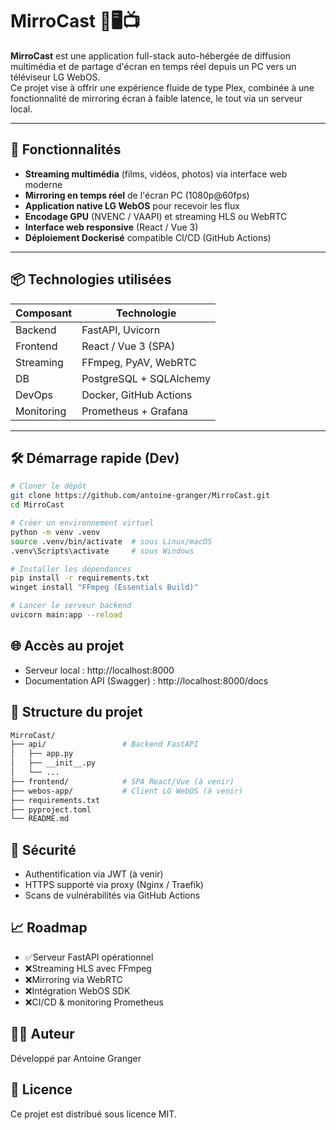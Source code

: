 # MirroCast 🎥🖥️📺

**MirroCast** est une application full-stack auto-hébergée de diffusion multimédia et de partage d'écran en temps réel depuis un PC vers un téléviseur LG WebOS.  
Ce projet vise à offrir une expérience fluide de type Plex, combinée à une fonctionnalité de mirroring écran à faible latence, le tout via un serveur local.

---

## 🚀 Fonctionnalités

- **Streaming multimédia** (films, vidéos, photos) via interface web moderne
- **Mirroring en temps réel** de l'écran PC (1080p@60fps)
- **Application native LG WebOS** pour recevoir les flux
- **Encodage GPU** (NVENC / VAAPI) et streaming HLS ou WebRTC
- **Interface web responsive** (React / Vue 3)
- **Déploiement Dockerisé** compatible CI/CD (GitHub Actions)

---

## 📦 Technologies utilisées

| Composant     | Technologie              |
|---------------|--------------------------|
| Backend       | FastAPI, Uvicorn         |
| Frontend      | React / Vue 3 (SPA)      |
| Streaming     | FFmpeg, PyAV, WebRTC     |
| DB            | PostgreSQL + SQLAlchemy  |
| DevOps        | Docker, GitHub Actions   |
| Monitoring    | Prometheus + Grafana     |

---

## 🛠️ Démarrage rapide (Dev)

```bash
# Cloner le dépôt
git clone https://github.com/antoine-granger/MirroCast.git
cd MirroCast

# Créer un environnement virtuel
python -m venv .venv
source .venv/bin/activate  # sous Linux/macOS
.venv\Scripts\activate     # sous Windows

# Installer les dépendances
pip install -r requirements.txt
winget install "FFmpeg (Essentials Build)"

# Lancer le serveur backend
uvicorn main:app --reload
```

## 🌐 Accès au projet
* Serveur local : http://localhost:8000
* Documentation API (Swagger) : http://localhost:8000/docs

## 📂 Structure du projet
```bash
MirroCast/
├── api/                 # Backend FastAPI
│   ├── app.py
│   ├── __init__.py
│   └── ...
├── frontend/            # SPA React/Vue (à venir)
├── webos-app/           # Client LG WebOS (à venir)
├── requirements.txt
├── pyproject.toml
└── README.md
```

## 🔐 Sécurité
* Authentification via JWT (à venir)
* HTTPS supporté via proxy (Nginx / Traefik)
* Scans de vulnérabilités via GitHub Actions

## 📈 Roadmap
*  ✅Serveur FastAPI opérationnel
*  ❌Streaming HLS avec FFmpeg
*  ❌Mirroring via WebRTC
*  ❌Intégration WebOS SDK
*  ❌CI/CD & monitoring Prometheus

## 🧑‍💻 Auteur
Développé par Antoine Granger

## 📄 Licence
Ce projet est distribué sous licence MIT.
````yaml

